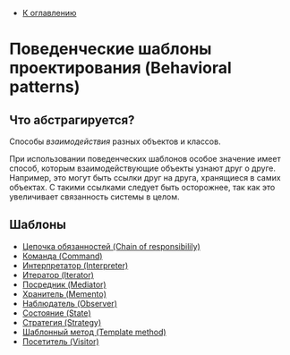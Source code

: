 * [К оглавлению](..)

# Поведенческие шаблоны проектирования (Behavioral patterns)

## Что абстрагируется?

Способы *взаимодействия* разных объектов и классов.

При использовании поведенческих шаблонов особое значение имеет способ, которым взаимодействующие объекты узнают друг о друге. Например, это могут быть ссылки друг на друга, хранящиеся в самих объектах. С такими ссылками следует быть осторожнее, так как это увеличивает связанность системы в целом.

## Шаблоны

* [Цепочка обязанностей (Chain of responsibilily)](./chainOfResponsibility)
* [Команда (Command)](./command)
* [Интерпретатор (Interpreter)](./interpreter)
* [Итератор (Iterator)](./iterator)
* [Посредник (Mediator)](./mediator)
* [Хранитель (Memento)](./memento)
* [Наблюдатель (Observer)](./observer)
* [Состояние (State)](./state)
* [Стратегия (Strategy)](./strategy)
* [Шаблонный метод (Template method)](./template)
* [Посетитель (Visitor)](./visitor)